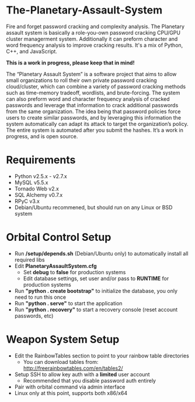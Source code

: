 The-Planetary-Assault-System
============================
Fire and forget password cracking and complexity analysis.  The Planetary assault system is basically a role-you-own password cracking CPU/GPU cluster managerment system.  Additionally it can preform character and word frequency analysis to improve cracking results.  It's a mix of Python, C++, and JavaScript. 

__This is a work in progress, please keep that in mind!__

The “Planetary Assault System” is a software project that aims to allow small organizations to roll their own private password cracking cloud/cluster, which can combine a variety of password cracking methods such as time-memory tradeoff, wordlists, and brute-forcing.  The system can also preform word and character frequency analysis of cracked passwords and leverage that information to crack additional passwords from the same organization.  The idea being that password policies force users to create similar passwords, and by leveraging this information the system automatically can adapt its attack to target the organization’s policy.  The entire system is automated after you submit the hashes.  It’s a work in progress, and is open source.

Requirements
===============
* Python v2.5.x - v2.7.x
* MySQL v5.5.x
* Tornado Web v2.x
* SQL Alchemy v0.7.x
* RPyC v3.x
* Debian/Ubuntu recommened, but should run on any Linux or BSD system

Orbital Control Setup
=====================
* Run __/setup/depends.sh__ (Debian/Ubuntu only) to automatically install all required libs
* Edit __PlanetaryAssaultSystem.cfg__
	* Set __debug__ to __false__ for production systems
	* Edit database settings, set user and/or pass to __RUNTIME__ for production systems
* Run __"python . create bootstrap"__ to initialize the database, you only need to run this once
* Run __"python . serve"__ to start the application
* Run __"python . recovery"__  to start a recovery console (reset account passwords, etc)

Weapon System Setup
====================
* Edit the RainbowTables section to point to your rainbow table directories
	* You can download tables from: http://freerainbowtables.com/en/tables2/
* Setup SSH to allow key auth with a __limited__ user account
	* Recommended that you disable password auth entirely
* Pair with orbital command via admin interface
* Linux only at this point, supports both x86/x64
